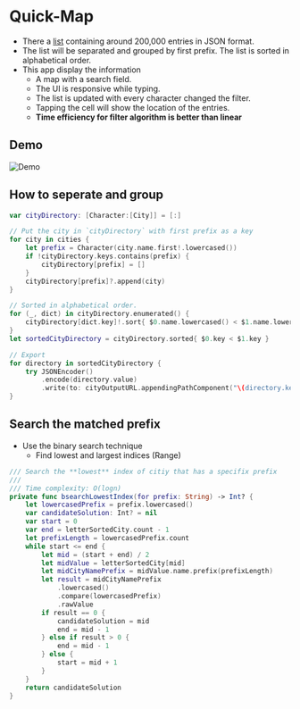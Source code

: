 # Quick-Map

- There a [list](unsorted_cities.json) containing around 200,000 entries in JSON format.
- The list will be separated and grouped by first prefix. The list is sorted in alphabetical order.
- This app display the information
  - A map with a search field.
  - The UI is responsive while typing.
  - The list is updated with every character changed the filter.
  - Tapping the cell will show the location of the entries.
  - **Time efficiency for filter algorithm is better than linear**

## Demo

![Demo](demo.gif)

## How to seperate and group

```swift
var cityDirectory: [Character:[City]] = [:]

// Put the city in `cityDirectory` with first prefix as a key
for city in cities {
    let prefix = Character(city.name.first!.lowercased())
    if !cityDirectory.keys.contains(prefix) {
        cityDirectory[prefix] = []
    }
    cityDirectory[prefix]?.append(city)
}

// Sorted in alphabetical order.
for (_, dict) in cityDirectory.enumerated() {
    cityDirectory[dict.key]!.sort{ $0.name.lowercased() < $1.name.lowercased() }
}
let sortedCityDirectory = cityDirectory.sorted{ $0.key < $1.key }

// Export
for directory in sortedCityDirectory {
    try JSONEncoder()
        .encode(directory.value)
        .write(to: cityOutputURL.appendingPathComponent("\(directory.key).json"))
}
```

## Search the matched prefix

- Use the binary search technique
  - Find lowest and largest indices (Range)

```swift
/// Search the **lowest** index of citiy that has a specifix prefix
///
/// Time complexity: O(logn)
private func bsearchLowestIndex(for prefix: String) -> Int? {
    let lowercasedPrefix = prefix.lowercased()
    var candidateSolution: Int? = nil
    var start = 0
    var end = letterSortedCity.count - 1
    let prefixLength = lowercasedPrefix.count
    while start <= end {
        let mid = (start + end) / 2
        let midValue = letterSortedCity[mid]
        let midCityNamePrefix = midValue.name.prefix(prefixLength)
        let result = midCityNamePrefix
            .lowercased()
            .compare(lowercasedPrefix)
            .rawValue
        if result == 0 {
            candidateSolution = mid
            end = mid - 1
        } else if result > 0 {
            end = mid - 1
        } else {
            start = mid + 1
        }
    }
    return candidateSolution
}
```
